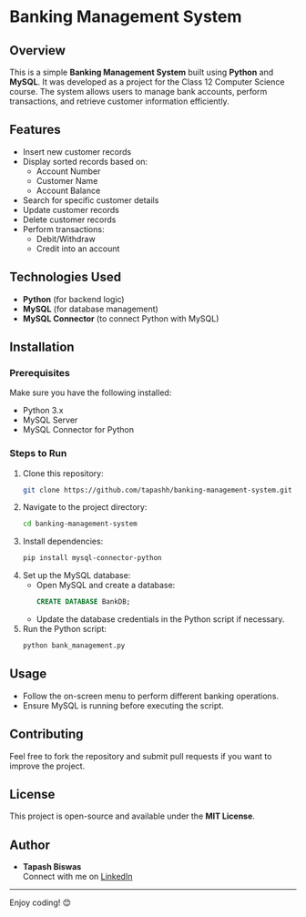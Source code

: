 # Banking Management System

## Overview
This is a simple **Banking Management System** built using **Python** and **MySQL**. It was developed as a project for the Class 12 Computer Science course. The system allows users to manage bank accounts, perform transactions, and retrieve customer information efficiently.

## Features
- Insert new customer records
- Display sorted records based on:
  - Account Number
  - Customer Name
  - Account Balance
- Search for specific customer details
- Update customer records
- Delete customer records
- Perform transactions:
  - Debit/Withdraw
  - Credit into an account

## Technologies Used
- **Python** (for backend logic)
- **MySQL** (for database management)
- **MySQL Connector** (to connect Python with MySQL)

## Installation
### Prerequisites
Make sure you have the following installed:
- Python 3.x
- MySQL Server
- MySQL Connector for Python

### Steps to Run
1. Clone this repository:
   ```sh
   git clone https://github.com/tapashh/banking-management-system.git
   ```
2. Navigate to the project directory:
   ```sh
   cd banking-management-system
   ```
3. Install dependencies:
   ```sh
   pip install mysql-connector-python
   ```
4. Set up the MySQL database:
   - Open MySQL and create a database:
     ```sql
     CREATE DATABASE BankDB;
     ```
   - Update the database credentials in the Python script if necessary.
5. Run the Python script:
   ```sh
   python bank_management.py
   ```

## Usage
- Follow the on-screen menu to perform different banking operations.
- Ensure MySQL is running before executing the script.

## Contributing
Feel free to fork the repository and submit pull requests if you want to improve the project.

## License
This project is open-source and available under the **MIT License**.

## Author
- **Tapash Biswas**  
  Connect with me on [LinkedIn](https://www.linkedin.com/in/tapash-biswas-783669274/)

---

Enjoy coding! 😊


